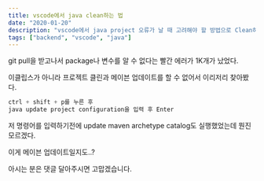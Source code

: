 ```yaml
---
title: vscode에서 java clean하는 법
date: "2020-01-20"
description: "vscode에서 java project 오류가 날 때 고려해야 할 방법으로 Clean하는 방법이 있다."
tags: ["backend", "vscode", "java"]
---
```


git pull을 받고나서 package나 변수를 알 수 없다는 빨간 에러가 1K개가 났었다.

이클립스가 아니라 프로젝트 클린과 메이븐 업데이트를 할 수 없어서 이리저리 찾아봤다.

```java
ctrl + shift + p를 누른 후
java update project configuration을 입력 후 Enter
```

저 명령어를 입력하기전에 update maven archetype catalog도 실행했었는데 뭔진 모르겠다.

이게 메이븐 업데이트일지도..?

아시는 분은 댓글 달아주시면 고맙겠습니다.
